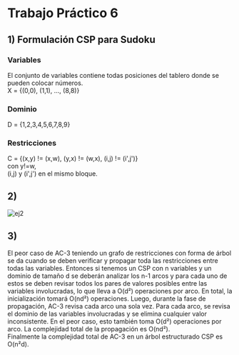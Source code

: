 # Trabajo Práctico 6
## 1) Formulación CSP para Sudoku
### Variables
El conjunto de variables contiene todas posiciones del tablero donde se pueden colocar números.  
X = {(0,0), (1,1), ..., (8,8)}  

### Dominio
D = {1,2,3,4,5,6,7,8,9}

### Restricciones
C = {(x,y) != (x,w), (y,x) != (w,x), (i,j) != (i',j')}  
con y!=w,  
(i,j) y (i',j') en el mismo bloque.

## 2) 
![ej2](https://github.com/lucianomasuelli/ia-uncuyo-2023/assets/83616746/90d8a418-fc2d-4a00-a1d7-73e01b23f635)


## 3) 
El peor caso de AC-3 teniendo un grafo de restricciones con forma de árbol se da cuando se deben verificar y propagar toda las restricciones entre todas las variables. Entonces si tenemos un CSP con n variables y un dominio de tamaño d se deberán analizar los n-1 arcos y para cada uno de estos se deben revisar todos los pares de valores posibles entre las variables involucradas, lo que lleva a O(d²) operaciones por arco. En total, la inicialización tomará O(nd²) operaciones. Luego, durante la fase de propagación, AC-3 revisa cada arco una sola vez. Para cada arco, se revisa el dominio de las variables involucradas y se elimina cualquier valor inconsistente. En el peor caso, esto también toma O(d²) operaciones por arco. La complejidad total de la propagación es O(nd²).  
Finalmente la complejidad total de AC-3 en un árbol estructurado CSP es O(n²d).
